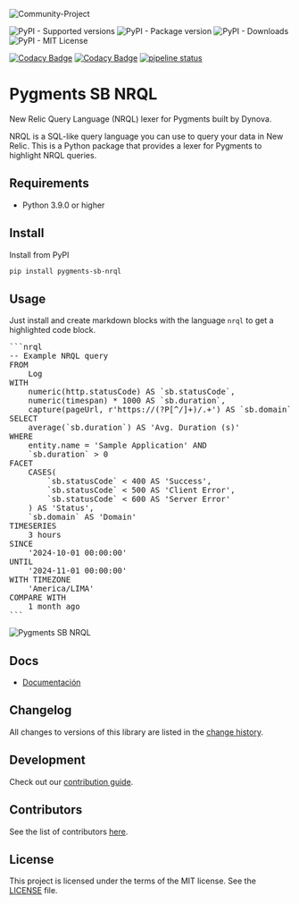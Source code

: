 ![Community-Project](https://gitlab.com/softbutterfly/open-source/open-source-office/-/raw/master/assets/dynova/dynova-open-source--banner--community-project.png)

![PyPI - Supported versions](https://img.shields.io/pypi/pyversions/pygments-sb-nrql)
![PyPI - Package version](https://img.shields.io/pypi/v/pygments-sb-nrql)
![PyPI - Downloads](https://img.shields.io/pypi/dm/pygments-sb-nrql)
![PyPI - MIT License](https://img.shields.io/pypi/l/pygments-sb-nrql)

[![Codacy Badge](https://app.codacy.com/project/badge/Grade/16c98dc02de142a195ae029ac9c441fd)](https://app.codacy.com/gh/dynovaio/pygments-sb-nrql/dashboard?utm_source=gh&utm_medium=referral&utm_content=&utm_campaign=Badge_grade)
[![Codacy Badge](https://app.codacy.com/project/badge/Coverage/16c98dc02de142a195ae029ac9c441fd)](https://app.codacy.com/gh/dynovaio/pygments-sb-nrql/dashboard?utm_source=gh&utm_medium=referral&utm_content=&utm_campaign=Badge_coverage)
[![pipeline status](https://gitlab.com/softbutterfly/open-source/pygments-sb-nrql/badges/master/pipeline.svg)](https://gitlab.com/softbutterfly/open-source/pygments-sb-nrql/-/commits/master)

# Pygments SB NRQL

New Relic Query Language (NRQL) lexer for Pygments built by Dynova.

NRQL is a SQL-like query language you can use to query your data in New Relic.
This is a Python package that provides a lexer for Pygments to highlight NRQL
queries.

## Requirements

* Python 3.9.0 or higher

## Install

Install from PyPI

```bash
pip install pygments-sb-nrql
```

## Usage

Just install and create markdown blocks with the language `nrql` to get a
highlighted code block.

<pre>
```nrql
-- Example NRQL query
FROM
    Log
WITH
    numeric(http.statusCode) AS `sb.statusCode`,
    numeric(timespan) * 1000 AS `sb.duration`,
    capture(pageUrl, r'https://(?P<domain>[^/]+)/.+') AS `sb.domain`
SELECT
    average(`sb.duration`) AS 'Avg. Duration (s)'
WHERE
    entity.name = 'Sample Application' AND
    `sb.duration` > 0
FACET
    CASES(
        `sb.statusCode` < 400 AS 'Success',
        `sb.statusCode` < 500 AS 'Client Error',
        `sb.statusCode` < 600 AS 'Server Error'
    ) AS 'Status',
    `sb.domain` AS 'Domain'
TIMESERIES
    3 hours
SINCE
    '2024-10-01 00:00:00'
UNTIL
    '2024-11-01 00:00:00'
WITH TIMEZONE
    'America/LIMA'
COMPARE WITH
    1 month ago
```
</pre>

![Pygments SB NRQL](https://raw.githubusercontent.com/dynovaio/pygments-sb-nrql/refs/heads/master/assets/pygments-sb-nrql--example.png)

## Docs

* [Documentación](https://dynovaio.github.io/pygments-sb-nrql)

## Changelog

All changes to versions of this library are listed in the [change history](./CHANGELOG.md).

## Development

Check out our [contribution guide](./CONTRIBUTING.md).

## Contributors

See the list of contributors [here](https://github.com/dynovaio/pygments-sb-nrql/graphs/contributors).

## License

This project is licensed under the terms of the MIT license. See the
<a href="./LICENSE.txt" download>LICENSE</a> file.
